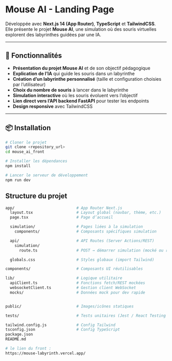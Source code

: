 #  Mouse AI - Landing Page

Développée avec **Next.js 14 (App Router)**, **TypeScript** et **TailwindCSS**.  
Elle présente le projet **Mouse AI**, une simulation où des souris virtuelles explorent des labyrinthes guidées par une IA.  

---
## 🚀 Fonctionnalités

- **Présentation du projet Mouse AI** et de son objectif pédagogique  
- **Explication de l’IA** qui guide les souris dans un labyrinthe  
- **Création d’un labyrinthe personnalisé** (taille et configuration choisies par l’utilisateur)  
- **Choix du nombre de souris** à lancer dans le labyrinthe  
- **Simulation interactive** où les souris évoluent vers l’objectif  
- **Lien direct vers l’API backend FastAPI** pour tester les endpoints  
- **Design responsive** avec TailwindCSS  

---

## 📦 Installation

```bash
# Cloner le projet
git clone <repository_url>
cd mouse_ai_front

# Installer les dépendances
npm install

# Lancer le serveur de développement
npm run dev
```

## Structure du projet 

```bash
app/                           # App Router Next.js
  layout.tsx                   # Layout global (navbar, thème, etc.)
  page.tsx                     # Page d’accueil 

  simulation/                  # Pages liées à la simulation
    components/                # Composants spécifiques simulation

  api/                         # API Routes (Server Actions/REST)
    simulation/
      route.ts                 # POST → démarrer simulation (mocké ou réel)

  globals.css                  # Styles globaux (import Tailwind)

components/                    # Composants UI réutilisables

lib/                           # Logique utilitaire
  apiClient.ts                 # Fonctions fetch/REST mockées
  websocketClient.ts           # Gestion client WebSocket
  mocks/                       # Données mock pour dev rapide


public/                        # Images/icônes statiques

tests/                         # Tests unitaires (Jest / React Testing Library)

tailwind.config.js             # Config Tailwind
tsconfig.json                  # Config TypeScript
package.json
README.md
```


```bash
# le lien du front :
https://mouse-labyrinth.vercel.app/
